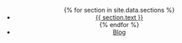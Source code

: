 <header class="header-area">
  <div class="container">
    <!-- Start: Top Logo Area -->
    <div class="col-md-4 left-side">
      <div class="logo"><a href="{{ site.baseurl }}/"><img src="{{ site.baseurl }}/assets/top-logo.png" alt=""></a></div>
    </div>
    <div class="mob-icon"><i class="fa fa-bars"></i></div>
  <!-- Start:Main Navigation -->
    <div class="col-md-8 right-side">
      <div class="menu-bar">
        <nav>
          <ul class="menu">
          <!--Loop through site sections-->
          {% for section in site.data.sections %}
            <li><a href='{{ site.baseurl }}/#{{ section.id }}'>{{ section.text }}</a></li>
          {% endfor %}
            <li><a href="{{ site.baseurl }}/blog/">Blog</a></li>
          </ul>
        </nav>
      </div>
    </div>
  </div>
</header>
